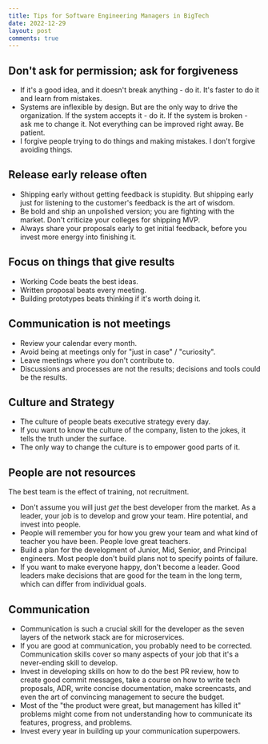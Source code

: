 ```yaml
---
title: Tips for Software Engineering Managers in BigTech
date: 2022-12-29
layout: post
comments: true
---
```


## Don't ask for permission; ask for forgiveness

* If it's a good idea, and it doesn't break anything - do it. It's faster to do it and learn from mistakes. 
* Systems are inflexible by design. But are the only way to drive the organization. If the system accepts it - do it. If the system is broken - ask me to change it. Not everything can be improved right away. Be patient.
* I forgive people trying to do things and making mistakes. I don't forgive avoiding things.

## Release early release often

* Shipping early without getting feedback is stupidity. But shipping early just for listening to the customer's feedback is the art of wisdom.
* Be bold and ship an unpolished version; you are fighting with the market. Don't criticize your colleges for shipping MVP.
* Always share your proposals early to get initial feedback, before you invest more energy into finishing it.

## Focus on things that give results

* Working Code beats the best ideas.
* Written proposal beats every meeting.
* Building prototypes beats thinking if it's worth doing it.

## Communication is not meetings

* Review your calendar every month.
* Avoid being at meetings only for "just in case" / "curiosity".
* Leave meetings where you don't contribute to.
* Discussions and processes are not the results; decisions and tools could be the results.

## Culture and Strategy

* The culture of people beats executive strategy every day. 
* If you want to know the culture of the company, listen to the jokes, it tells the truth under the surface.
* The only way to change the culture is to empower good parts of it.

## People are not resources

The best team is the effect of training, not recruitment.

* Don't assume you will just *get* the best developer from the market.  As a leader, your job is to develop and grow your team. Hire potential, and invest into people. 
* People will remember you for how you grew your team and what kind of teacher you have been. People love great teachers.
* Build a plan for the development of Junior, Mid, Senior, and Principal engineers. Most people don't build plans not to specify points of failure. 
* If you want to make everyone happy, don't become a leader. Good leaders make decisions that are good for the team in the long term, which can differ from individual goals.


## Communication

* Communication is such a crucial skill for the developer as the seven layers of the network stack are for microservices.
* If you are good at communication, you probably need to be corrected. Communication skills cover so many aspects of your job that it's a never-ending skill to develop.
* Invest in developing skills on how to do the best PR review, how to create good commit messages, take a course on how to write tech proposals, ADR, write concise documentation, make screencasts, and even the art of convincing management to  secure the budget.
* Most of the "the product were great, but management has killed it" problems might come from not understanding how to communicate its features, progress, and problems.
* Invest every year in building up your communication superpowers.
